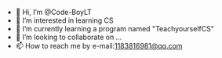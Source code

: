 - 👋 Hi, I’m @Code-BoyLT
- 👀 I’m interested in learning CS
- 🌱 I’m currently learning a program named "TeachyourselfCS"
- 💞️ I’m looking to collaborate on ...
- 📫 How to reach me by e-mail:1183816981@qq.com

<!---
Code-BoyLT/Code-BoyLT is a ✨ special ✨ repository because its `README.md` (this file) appears on your GitHub profile.
You can click the Preview link to take a look at your changes.
--->
